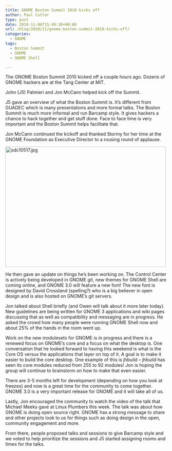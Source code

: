 ```yaml
---
title: GNOME Boston Summit 2010 kicks off
author: Paul Cutler
type: post
date: 2010-11-06T15:49:30+00:00
url: /blog/2010/11/gnome-boston-summit-2010-kicks-off/
categories:
  - GNOME
tags:
  - Boston Summit
  - GNOME
  - GNOME Shell

---
```

The GNOME Boston Summit 2010 kicked off a couple hours ago. Dozens of GNOME hackers are at the Tang Center at MIT.

John (J5) Palmieri and Jon McCann helped kick off the Summit.

J5 gave an overview of what the Boston Summit is. It&#8217;s different from GUADEC which is many presentations and more formal talks. The Boston Summit is much more informal and run Barcamp style. It gives hackers a chance to hack together and get stuff done. Face to face time is very important and the Boston Summit helps facilitate that.

Jon McCann continued the kickoff and thanked Stormy for her time at the GNOME Foundation as Executive Director to a rousing round of applause.

[<img src="https://i2.wp.com/farm2.static.flickr.com/1342/5151493118_fbbcc07684.jpg?resize=500%2C375" width="500" height="375" alt="sdc10517.jpg" data-recalc-dims="1" />][1]

He then gave an update on things he&#8217;s been working on. The Control Center is actively being developed in GNOME git, new themes for GNOME Shell are coming online, and GNOME 3.0 will feature a new font! The new font is designed by David Crossland (spelling?) who is a big believer in open design and is also hosted on GNOME&#8217;s git servers.

Jon talked about Shell briefly (and Owen will talk about it more later today). New guidelines are being written for GNOME 3 applications and wiki pages discussing that as well as compatibility and messaging are in progress. He asked the crowd how many people were running GNOME Shell now and about 25% of the hands in the room went up.

Work on the new modulesets for GNOME is in progress and there is a renewed focus on GNOME&#8217;s core and a focus on what the desktop is. One conversation that he looked forward to having this weekend is what is the Core OS versus the applications that layer on top of it. A goal is to make it easier to build the core desktop. One example of this is jhbuild &#8211; jhbuild has seen its core modules reduced from 255 to 92 modules! Jon is hoping the group will continue to brainstorm on how to make that even easier.

There are 3-5 months left for development (depending on how you look at freezes) and now is a great time for the community to come together. GNOME 3.0 is a very important release for GNOME and it will take all of us.

Lastly, Jon encouraged the community to watch the video of the talk that Michael Meeks gave at Linux Plumbers this week. The talk was about how GNOME is doing open source right. GNOME has a strong message to share and other projects look to us for things such as doing design in the open, community engagement and more.

From there, people proposed talks and sessions to give Barcamp style and we voted to help prioritize the sessions and J5 started assigning rooms and times for the talks.

 [1]: http://www.flickr.com/photos/silwenae/5151493118/ "sdc10517.jpg by pcutler, on Flickr"